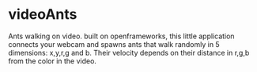 videoAnts
=========

Ants walking on video. built on openframeworks, this little application connects your webcam and spawns ants that walk randomly in 5 dimensions: x,y,r,g and b. Their velocity depends on their distance in r,g,b from the color in the video.
